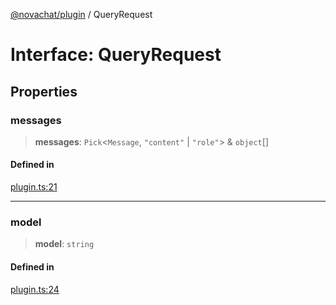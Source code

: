 [@novachat/plugin](../packages.md) / QueryRequest

# Interface: QueryRequest

## Properties

### messages

> **messages**: `Pick`\<`Message`, `"content"` \| `"role"`\> & `object`[]

#### Defined in

[plugin.ts:21](https://github.com/rxliuli/novachat/blob/97dc804dd6578dc1784dfce501bf1d3c196c6da2/packages/plugin/src/plugin.ts#L21)

***

### model

> **model**: `string`

#### Defined in

[plugin.ts:24](https://github.com/rxliuli/novachat/blob/97dc804dd6578dc1784dfce501bf1d3c196c6da2/packages/plugin/src/plugin.ts#L24)
